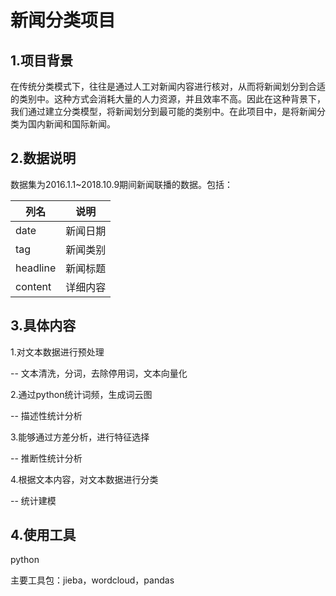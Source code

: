 # 新闻分类项目

## 1.项目背景

在传统分类模式下，往往是通过人工对新闻内容进行核对，从而将新闻划分到合适的类别中。这种方式会消耗大量的人力资源，并且效率不高。因此在这种背景下，我们通过建立分类模型，将新闻划分到最可能的类别中。在此项目中，是将新闻分类为国内新闻和国际新闻。

## 2.数据说明

数据集为2016.1.1~2018.10.9期间新闻联播的数据。包括：

| 列名     | 说明     |
| -------- | -------- |
| date     | 新闻日期 |
| tag      | 新闻类别 |
| headline | 新闻标题 |
| content  | 详细内容 |

## 3.具体内容

1.对文本数据进行预处理

-- 文本清洗，分词，去除停用词，文本向量化

2.通过python统计词频，生成词云图

-- 描述性统计分析

3.能够通过方差分析，进行特征选择

-- 推断性统计分析

4.根据文本内容，对文本数据进行分类

-- 统计建模

## 4.使用工具

python

主要工具包：jieba，wordcloud，pandas